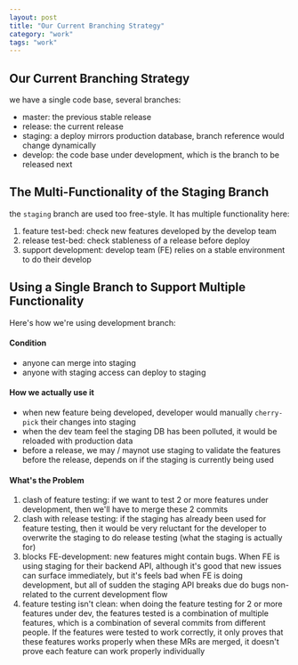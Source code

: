 ```yaml
---
layout: post
title: "Our Current Branching Strategy"
category: "work"
tags: "work"
---
```


## Our Current Branching Strategy

we have a single code base, several branches:

- master: the previous stable release
- release: the current release
- staging: a deploy mirrors production database, branch reference would change 
          dynamically
- develop: the code base under development, which is the branch to be released
  next 

## The Multi-Functionality of the Staging Branch

the `staging` branch are used too free-style. It has multiple functionality
here:

1. feature test-bed: check new features developed by the develop team
2. release test-bed: check stableness of a release before deploy
3. support development: develop team (FE) relies on a stable environment to do
   their develop


## Using a Single Branch to Support Multiple Functionality

Here's how we're using development branch:

#### Condition

- anyone can merge into staging
- anyone with staging access can deploy to staging 

#### How we actually use it

- when new feature being developed, developer would manually `cherry-pick` their
  changes into staging 
- when the dev team feel the staging DB has been polluted, it would be reloaded
  with production data
- before a release, we may / maynot use staging to validate the features before
  the release, depends on if the staging is currently being used 

#### What's the Problem

1. clash of feature testing: if we want to test 2 or more features under
   development, then we'll have to merge these 2 commits
2. clash with release testing: if the staging has already been used for feature
   testing, then it would be very reluctant for the developer to overwrite the
   staging to do release testing (what the staging is actually for)
3. blocks FE-development: new features might contain bugs. When FE is using
   staging for their backend API, although it's good that new issues can surface
   immediately, but it's feels bad when FE is doing development, but all of
   sudden the staging API breaks due do bugs non-related to the current
   development flow
4. feature testing isn't clean: when doing the feature testing for 2 or more 
   features under dev, the features tested is a combination of multiple
   features, which is a combination of several commits from different people. If
   the features were tested to work correctly, it only proves that these
   features works properly when these MRs are merged, it doesn't prove each
   feature can work properly individually


